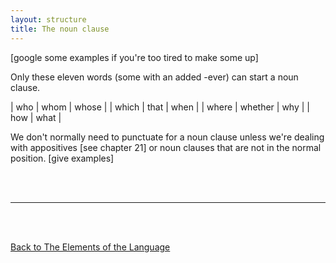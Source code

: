 ```yaml
---
layout: structure
title: The noun clause
---
```



[google some examples if you're too tired to make some up]

Only these eleven words (some with an added -ever) can start a noun clause.


| who | whom | whose | 
| which | that | when |
| where | whether | why |
| how | what |  


We don't normally need to punctuate for a noun clause unless we're dealing with appositives [see chapter 21] or noun clauses that are not in the normal position. [give examples]






<br/>
<br/>

---

<br/>
<br/>

[Back to The Elements of the Language]({{site.baseurl}}/structures/the-elements-of-the-language)
